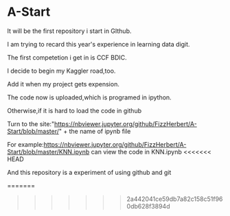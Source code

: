 # A-Start
It will be the first repository i start in GIthub.

I am trying to recard this year's experience in learning data digit.

The first competetion i get in is CCF BDIC.

I decide to begin my Kaggler road,too.

Add it when my project gets expension.

The code now is uploaded,which is programed in ipython.

Otherwise,if it is hard to load the code in github

Turn to the site:"https://nbviewer.jupyter.org/github/FizzHerbert/A-Start/blob/master/" + the name of ipynb file

For example:https://nbviewer.jupyter.org/github/FizzHerbert/A-Start/blob/master/KNN.ipynb can view the code in KNN.ipynb
<<<<<<< HEAD

And this repository is a experiment of using github and git





=======
>>>>>>> 2a442041ce59db7a82c158c51f960db628f3894d
